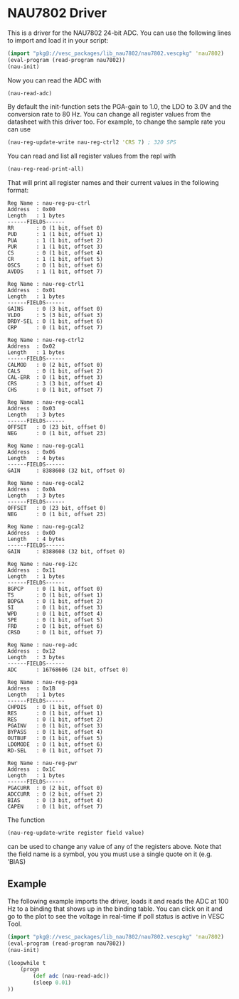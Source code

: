 # NAU7802 Driver

This is a driver for the NAU7802 24-bit ADC. You can use the following lines to import and load it in your script:

```clj
(import "pkg@://vesc_packages/lib_nau7802/nau7802.vescpkg" 'nau7802)
(eval-program (read-program nau7802))
(nau-init)
```

Now you can read the ADC with

```clj
(nau-read-adc)
```

By default the init-function sets the PGA-gain to 1.0, the LDO to 3.0V and the conversion rate to 80 Hz. You can change all register values from the datasheet with this driver too. For example, to change the sample rate you can use

```clj
(nau-reg-update-write nau-reg-ctrl2 'CRS 7) ; 320 SPS
```

You can read and list all register values from the repl with

```clj
(nau-reg-read-print-all)
```

That will print all register names and their current values in the following format:

```
Reg Name : nau-reg-pu-ctrl
Address  : 0x00
Length   : 1 bytes
------FIELDS------
RR       : 0 (1 bit, offset 0)
PUD      : 1 (1 bit, offset 1)
PUA      : 1 (1 bit, offset 2)
PUR      : 1 (1 bit, offset 3)
CS       : 0 (1 bit, offset 4)
CR       : 1 (1 bit, offset 5)
OSCS     : 0 (1 bit, offset 6)
AVDDS    : 1 (1 bit, offset 7)
 
Reg Name : nau-reg-ctrl1
Address  : 0x01
Length   : 1 bytes
------FIELDS------
GAINS    : 0 (3 bit, offset 0)
VLDO     : 5 (3 bit, offset 3)
DRDY-SEL : 0 (1 bit, offset 6)
CRP      : 0 (1 bit, offset 7)
 
Reg Name : nau-reg-ctrl2
Address  : 0x02
Length   : 1 bytes
------FIELDS------
CALMOD   : 0 (2 bit, offset 0)
CALS     : 0 (1 bit, offset 2)
CAL-ERR  : 0 (1 bit, offset 3)
CRS      : 3 (3 bit, offset 4)
CHS      : 0 (1 bit, offset 7)
 
Reg Name : nau-reg-ocal1
Address  : 0x03
Length   : 3 bytes
------FIELDS------
OFFSET   : 0 (23 bit, offset 0)
NEG      : 0 (1 bit, offset 23)
 
Reg Name : nau-reg-gcal1
Address  : 0x06
Length   : 4 bytes
------FIELDS------
GAIN     : 8388608 (32 bit, offset 0)
 
Reg Name : nau-reg-ocal2
Address  : 0x0A
Length   : 3 bytes
------FIELDS------
OFFSET   : 0 (23 bit, offset 0)
NEG      : 0 (1 bit, offset 23)
 
Reg Name : nau-reg-gcal2
Address  : 0x0D
Length   : 4 bytes
------FIELDS------
GAIN     : 8388608 (32 bit, offset 0)
 
Reg Name : nau-reg-i2c
Address  : 0x11
Length   : 1 bytes
------FIELDS------
BGPCP    : 0 (1 bit, offset 0)
TS       : 0 (1 bit, offset 1)
BOPGA    : 0 (1 bit, offset 2)
SI       : 0 (1 bit, offset 3)
WPD      : 0 (1 bit, offset 4)
SPE      : 0 (1 bit, offset 5)
FRD      : 0 (1 bit, offset 6)
CRSD     : 0 (1 bit, offset 7)
 
Reg Name : nau-reg-adc
Address  : 0x12
Length   : 3 bytes
------FIELDS------
ADC      : 16768606 (24 bit, offset 0)
 
Reg Name : nau-reg-pga
Address  : 0x1B
Length   : 1 bytes
------FIELDS------
CHPDIS   : 0 (1 bit, offset 0)
RES      : 0 (1 bit, offset 1)
RES      : 0 (1 bit, offset 2)
PGAINV   : 0 (1 bit, offset 3)
BYPASS   : 0 (1 bit, offset 4)
OUTBUF   : 0 (1 bit, offset 5)
LDOMODE  : 0 (1 bit, offset 6)
RD-SEL   : 0 (1 bit, offset 7)
 
Reg Name : nau-reg-pwr
Address  : 0x1C
Length   : 1 bytes
------FIELDS------
PGACURR  : 0 (2 bit, offset 0)
ADCCURR  : 0 (2 bit, offset 2)
BIAS     : 0 (3 bit, offset 4)
CAPEN    : 0 (1 bit, offset 7)
```

The function

```clj
(nau-reg-update-write register field value)
```

can be used to change any value of any of the registers above. Note that the field name is a symbol, you you must use a single quote on it (e.g. 'BIAS)

## Example

The following example imports the driver, loads it and reads the ADC at 100 Hz to a binding that shows up in the binding table. You can click on it and go to the plot to see the voltage in real-time if poll status is active in VESC Tool.

```clj
(import "pkg@://vesc_packages/lib_nau7802/nau7802.vescpkg" 'nau7802)
(eval-program (read-program nau7802))
(nau-init)

(loopwhile t
    (progn
        (def adc (nau-read-adc))
        (sleep 0.01)
))
```